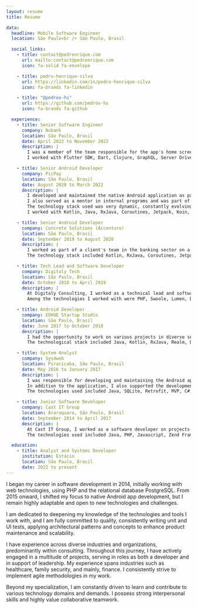 ```yaml
---
layout: resume
title: Resume

data:
  headline: Mobile Software Engineer
  location: São Paulo<br /> São Paulo, Brasil

  social_links:
    - title: contact@pedrenrique.com
      url: mailto:contact@pedrenrique.com
      icon: fa-solid fa-envelope

    - title: pedro-henrique-silva
      url: https://linkedin.com/in/pedro-henrique-silva
      icon: fa-brands fa-linkedin

    - title: "@pedrox-hs"
      url: https://github.com/pedrox-hs
      icon: fa-brands fa-github

  experience:
    - title: Senior Software Engineer
      company: Nubank
      location: São Paulo, Brasil
      date: April 2022 to November 2022
      description: |
        I was a member of the team responsible for the app's home screen, providing features that allowed other teams to display content dynamically and tailored to each customer.
        I worked with Flutter SDK, Dart, Clojure, GraphQL, Server Driven UI, and Kubernetes, developing and maintaining Nubank's app and its microservices.

    - title: Senior Android Developer
      company: PicPay
      location: São Paulo, Brasil
      date: August 2020 to March 2022
      description: |
        I developed and maintained the native Android application as part of the team responsible for after-sales of the personal credit, often providing assistance to the platform team as well.
        I also served as a mentor in internal programs and was part of the recruitment team, conducting technical interviews and evaluating candidates and challenges.
        The technology stack used was very dynamic, constantly evolving with a strong commitment to quality.
        I worked with Kotlin, Java, RxJava, Coroutines, Jetpack, Koin, Modularization, Clean Architecture, MVVM, Git, CI/CD, Unit and UI Testing, and more.

    - title: Senior Android Developer
      company: Concrete Solutions (Accenture)
      location: São Paulo, Brasil
      date: September 2019 to August 2020
      description: |
        I worked as part of a client's team in the banking sector on a White Label credit card application, integrating with the team responsible for developing and maintaining customer support functionalities.
        The technology stack included Kotlin, RxJava, Coroutines, Jetpack, Kodein, Modularization, Clean Architecture, SOLID, MVVM, Git, CI/CD, Unit and UI Testing, among others.

    - title: Tech Lead and Software Developer
      company: Digitaly Tech
      location: São Paulo, Brasil
      date: October 2018 to April 2019
      description: |
        At Digitaly Consulting, I worked as a technical lead and software developer, where I was responsible for everything from the inception of solutions, defining the appropriate stack and architecture for clients' needs, to developing and maintaining APIs and Android applications.
        Among the technologies I worked with were PHP, Swoole, Lumen, Docker, JavaScript/NodeJS, Vue, Kotlin, RxJava, Jetpack, Dagger, Clean Architecture, Git, CI/CD, Unit and UI Testing, and others.

    - title: Android Developer
      company: EOKOE Startup Studio
      location: São Paulo, Brasil
      date: June 2017 to October 2018
      description: |
        I had the opportunity to work on various projects in diverse sectors, such as healthcare, family security, social impact, and more.
        The technological stack included Java, Kotlin, RxJava, Realm, Dagger, Clean Architecture, MVP, CI/CD, Git, and others.

    - title: System Analyst
      company: Sys4web
      location: Piracicaba, São Paulo, Brasil
      date: May 2016 to January 2017
      description: |
        I was responsible for developing and maintaining the Android application offered by the company, used for pre-hospital care by ambulance paramedics during incidents.
        In addition to the application, I also supported the development of functionalities in the internal system used to manage these operations.
        The technologies used included Java, SQLite, Retrofit, MVP, C#, .NET, ASP.NET MVC, Entity Framework, SQL Server, among others.

    - title: Junior Software Developer
      company: Cast IT Group
      location: Araraquara, São Paulo, Brasil
      date: September 2014 to April 2017
      description: |
        At Cast IT Group, I worked as a software developer on projects for public sector client companies.
        The technologies used included Java, PHP, Javascript, Zend Framework, JQuery, CSS, HTML, NodeJS, MySQL, PostgreSQL, SQLite, SVN, and others.

  education:
    - title: Analyst and Systems Developer
      institution: Estácio
      location: São Paulo, Brasil
      date: 2022 to present
---
```


I began my career in software development in 2014, initially working with web technologies, using PHP and the relational database PostgreSQL. From 2015 onward, I shifted my focus to native Android app development, but I remain highly adaptable and open to new technologies and challenges.

I am dedicated to deepening my knowledge of the technologies and tools I work with, and I am fully committed to quality, consistently writing unit and UI tests, applying architectural patterns and concepts to enhance product maintenance and scalability.

I have experience across diverse industries and organizations, predominantly within consulting. Throughout this journey, I have actively engaged in a multitude of projects, serving in roles as both a developer and in support of leadership. My experience spans industries such as healthcare, family security, and mainly, finance. I consistently strive to implement agile methodologies in my work.

Beyond my specialization, I am constantly driven to learn and contribute to various technology domains and demands. I possess strong interpersonal skills and highly value collaborative teamwork.